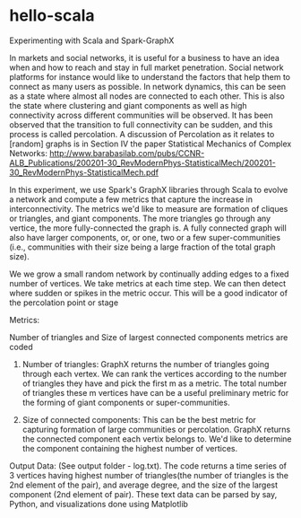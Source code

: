 # hello-scala
Experimenting with Scala and Spark-GraphX

In markets and social networks, it is useful for a business to have an idea when and how to reach and stay in full market penetration. Social network platforms for instance would like to understand the factors that help them to connect as many users as possible. In network dynamics, this can be seen as a state where almost all nodes are connected to each other. This is also the state where clustering and giant components as well as high connectivity across different communities will be observed. It has been observed that the transition to full connectivity can be sudden, and this process is called percolation. A discussion of Percolation as it relates to [random] graphs is in Section IV the paper Statistical Mechanics of Complex Networks: 
http://www.barabasilab.com/pubs/CCNR-ALB_Publications/200201-30_RevModernPhys-StatisticalMech/200201-30_RevModernPhys-StatisticalMech.pdf

In this experiment, we use Spark's GraphX libraries through Scala to evolve a network and compute a few metrics that capture the increase in interconnectivity. The metrics we'd like to measure are formation of cliques or triangles, and giant components. The more triangles go through any vertice, the more fully-connected the graph is. A fully connected graph will also have larger components, or, or one, two or a few super-communities (i.e., communities with their size being a large fraction of the total graph size).

We we grow a small random network by continually adding edges to a fixed number of vertices. We take metrics at each time step. We can then detect where sudden or spikes in the metric occur. This will be a good indicator of the percolation point or stage

Metrics: 

Number of triangles and Size of largest connected components metrics are coded

1. Number of triangles: GraphX returns the number of triangles going through each vertex. We can rank the vertices according to the number of triangles they have and pick the first m as a metric. The total number of triangles these m vertices have can be a useful preliminary metric for the forming of giant components or super-communities. 

2. Size of connected components: This can be the best metric for capturing formation of large communities or percolation. GraphX returns the connected component each vertix belongs to. We'd like to determine the component containing the highest number of vertices. 


Output Data:
(See output folder - log.txt). The code returns a time series of 3 vertices having highest number of triangles(the number of triangles is the 2nd element of the pair), and average degree, and the size of the largest component (2nd element of pair). These text data can be parsed by say, Python, and visualizations done using Matplotlib
 

